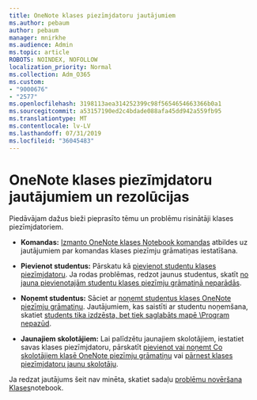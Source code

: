 ```yaml
---
title: OneNote klases piezīmjdatoru jautājumiem
ms.author: pebaum
author: pebaum
manager: mnirkhe
ms.audience: Admin
ms.topic: article
ROBOTS: NOINDEX, NOFOLLOW
localization_priority: Normal
ms.collection: Adm_O365
ms.custom:
- "9000676"
- "2577"
ms.openlocfilehash: 3198113aea314252399c98f5654654663366b0a1
ms.sourcegitcommit: a53157190ed2c4bdade088afa45dd942a559fb95
ms.translationtype: MT
ms.contentlocale: lv-LV
ms.lasthandoff: 07/31/2019
ms.locfileid: "36045483"
---
```

# <a name="onenote-class-notebook-issues-and-resolutions"></a>OneNote klases piezīmjdatoru jautājumiem un rezolūcijas

Piedāvājam dažus bieži pieprasīto tēmu un problēmu risinātāji klases piezīmjdatoriem.

- **Komandas:** [Izmanto OneNote klases Notebook komandas](https://support.office.com/article/bd77f11f-27cd-4d41-bfbd-2b11799f1440) atbildes uz jautājumiem par komandas klases piezīmju grāmatiņas iestatīšana.

- **Pievienot studentus:** Pārskatu kā [pievienot studentu klases piezīmjdatoru](https://support.office.com/article/149882af-506a-4689-9fee-39309b97aae8). Ja rodas problēmas, redzot jaunus studentus, skatīt [no jauna pievienotajām studentu klases piezīmju grāmatiņā neparādās](https://support.office.com/article/4da02c45-b435-4af1-921b-51b8ee40e1c9).

- **Noņemt studentus:** Sāciet ar [noņemt studentus klases OneNote piezīmju grāmatiņu](https://support.office.com/article/86dcf019-408f-4de8-8055-eb61f1578c3c). Jautājumiem, kas saistīti ar studentu noņemšana, skatiet [students tika izdzēsta, bet tiek saglabāts mapē \Program nepazūd](https://support.office.com/article/0ed81eaa-c14a-436f-bb6f-ce95f130cc71).

- **Jaunajiem skolotājiem:** Lai palīdzētu jaunajiem skolotājiem, iestatiet savas klases piezīmjdatoru, pārskatīt [pievienot vai noņemt Co skolotājiem klasē OneNote piezīmju grāmatiņu](https://support.office.com/en-us/article/fdcb870b-49a7-4a14-9ea6-d817f88026f8) vai [pārnest klases piezīmjdatoru jaunu skolotāju](https://support.office.com/article/84ef5d4a-0eec-4d5b-bc22-1317bc3b9027).

Ja redzat jautājums šeit nav minēta, skatiet sadaļu [problēmu novēršana](https://support.office.com/article/class-notebook-ee70aff9-52e8-449f-be6a-7cbc1d65eaea#ID0EAABAAA=Manage&ID0EABAAA=Troubleshoot) [Klases](https://support.office.com/article/class-notebook-ee70aff9-52e8-449f-be6a-7cbc1d65eaea)notebook. 


